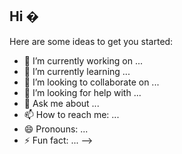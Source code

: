## Hi �

<!--
**Shreeya1-pixel/Shreeya1-pixel** is a ✨ _special_ ✨ repository because its `README.md` (this file) appears on your GitHub profile.
# 💫 About Me:
Shreeya Gupta, 2nd year at BITS PILANI DUBAI, pursuing Bachelor of Engineering in Computer  Science <br>About Me I'm a technophile with a poet's soul and an athlete's mindset. I believe that where there's a will, there's always a way — and when I'm determined, I’ll make lemonade, lemon meringue, and lemon pie out of lemons. I feel deeply and stay fiercely connected to every project I take on.<br>I often can’t sleep until I’ve asked Cursor to act like a Google developer and review my latest project at least five times. That’s just who I am — passionate, relentless, and a little bit obsessed in the best way.<br>Every challenge is an opportunity to grow. I lead by example and build environments where everyone can thrive. With a background that bridges technical development, athletic leadership, and creative expression, I approach problem-solving with both logic and soul.<br><br>* Add stylish background scroll with stars or constellation design<br>Rock 2: Technical Mastery<br>* Programming Languages: C, C++, Java, Python, JavaScript, HTML, CSS<br>* Libraries: NumPy, Pandas, Matplotlib, Seaborn, Scikit-learn, TensorFlow<br>* Backend/Database: Django, MySQL<br>* Full Stack Basics: HTML, CSS, JS, Django<br>* Certifications:<br>    * C/C++ and Python , Core and Advanced Java(Oxford Software Institute)<br>    * Data Science, Machine Learning & Python (Aptron Delhi)<br><br>Rock 3: Intelligent Tools I Work With<br>* AI Assistants used daily:<br>    * Claude 4 Sonnet (favorite)<br>    * Claude 4 Opus<br>    * Cursor AI<br>* Use Cases:<br>    * Debugging<br>    * Code review<br>    * Project ideation<br>    * Documentation optimization<br>* Tool Descriptions:<br>    * Cursor AI: Used for live Git integration, intelligent refactoring, versioned prompt workflows, and coding acceleration.<br>*  It's like having a genius pair programmer who just gets it. One click on "accept," and your bug disappears—no need to copy-paste or switch contexts. What I love most is how minimal the idea is (built on top of VS Code), yet how powerful the execution turned out to be. It gives me hope that even I can build something that impactful someday.<br>    * Claude Sonnet: Helps analyze edge-case logic, provide architectural feedback, and simulate high-level AI reasoning for project planning.


## 🌐 Socials:
[![email](https://img.shields.io/badge/Email-D14836?logo=gmail&logoColor=white)](mailto:shreeya.gupta2006@gmail.com) 

# 💻 Tech Stack:
![C](https://img.shields.io/badge/c-%2300599C.svg?style=for-the-badge&logo=c&logoColor=white) ![C++](https://img.shields.io/badge/c++-%2300599C.svg?style=for-the-badge&logo=c%2B%2B&logoColor=white) ![Java](https://img.shields.io/badge/java-%23ED8B00.svg?style=for-the-badge&logo=openjdk&logoColor=white) ![Python](https://img.shields.io/badge/python-3670A0?style=for-the-badge&logo=python&logoColor=ffdd54) ![JavaScript](https://img.shields.io/badge/javascript-%23323330.svg?style=for-the-badge&logo=javascript&logoColor=%23F7DF1E) ![Vercel](https://img.shields.io/badge/vercel-%23000000.svg?style=for-the-badge&logo=vercel&logoColor=white) ![Firebase](https://img.shields.io/badge/firebase-%23039BE5.svg?style=for-the-badge&logo=firebase) ![Netlify](https://img.shields.io/badge/netlify-%23000000.svg?style=for-the-badge&logo=netlify&logoColor=#00C7B7) ![NodeJS](https://img.shields.io/badge/node.js-6DA55F?style=for-the-badge&logo=node.js&logoColor=white) ![Apache](https://img.shields.io/badge/apache-%23D42029.svg?style=for-the-badge&logo=apache&logoColor=white) ![Firebase](https://img.shields.io/badge/firebase-a08021?style=for-the-badge&logo=firebase&logoColor=ffcd34) ![NumPy](https://img.shields.io/badge/numpy-%23013243.svg?style=for-the-badge&logo=numpy&logoColor=white) ![Pandas](https://img.shields.io/badge/pandas-%23150458.svg?style=for-the-badge&logo=pandas&logoColor=white) ![Matplotlib](https://img.shields.io/badge/Matplotlib-%23ffffff.svg?style=for-the-badge&logo=Matplotlib&logoColor=black) ![PyTorch](https://img.shields.io/badge/PyTorch-%23EE4C2C.svg?style=for-the-badge&logo=PyTorch&logoColor=white) ![scikit-learn](https://img.shields.io/badge/scikit--learn-%23F7931E.svg?style=for-the-badge&logo=scikit-learn&logoColor=white) ![TensorFlow](https://img.shields.io/badge/TensorFlow-%23FF6F00.svg?style=for-the-badge&logo=TensorFlow&logoColor=white) ![Plotly](https://img.shields.io/badge/Plotly-%233F4F75.svg?style=for-the-badge&logo=plotly&logoColor=white) ![HTML5](https://img.shields.io/badge/html5-%23E34F26.svg?style=for-the-badge&logo=html5&logoColor=white) ![React](https://img.shields.io/badge/react-%2320232a.svg?style=for-the-badge&logo=react&logoColor=%2361DAFB)
# 📊 GitHub Stats:
![](https://github-readme-stats.vercel.app/api?username=Shreeya1-pixel&theme=dark&hide_border=false&include_all_commits=false&count_private=false)<br/>
![](https://nirzak-streak-stats.vercel.app/?user=Shreeya1-pixel&theme=dark&hide_border=false)<br/>
![](https://github-readme-stats.vercel.app/api/top-langs/?username=Shreeya1-pixel&theme=dark&hide_border=false&include_all_commits=false&count_private=false&layout=compact)

---
[![](https://visitcount.itsvg.in/api?id=Shreeya1-pixel&icon=0&color=0)](https://visitcount.itsvg.in)

<!-- Proudly created with GPRM ( https://gprm.itsvg.in ) -->
Here are some ideas to get you started:

- 🔭 I’m currently working on ...
- 🌱 I’m currently learning ...
- 👯 I’m looking to collaborate on ...
- 🤔 I’m looking for help with ...
- 💬 Ask me about ...
- 📫 How to reach me: ...
- 😄 Pronouns: ...
- ⚡ Fun fact: ...
-->
